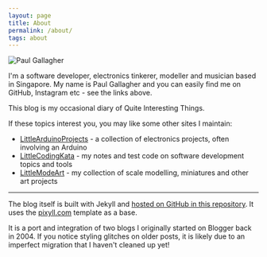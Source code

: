 ```yaml
---
layout: page
title: About
permalink: /about/
tags: about
---
```


<p class="center">
<img src="{{ site.baseurl }}/images/me.jpg" alt="Paul Gallagher" class="avatar" />
</p>

I'm a software developer, electronics tinkerer, modeller and musician based in Singapore.
My name is Paul Gallagher and you can easily find me on GitHub, Instagram etc - see the links above.

This blog is my occasional diary of Quite Interesting Things.

If these topics interest you, you may like some other sites I maintain:

* [LittleArduinoProjects](https://leap.tardate.com/) - a collection of electronics projects, often involving an Arduino
* [LittleCodingKata](https://codingkata.tardate.com/) - my notes and test code on software development topics and tools
* [LittleModeArt](https://codingkata.tardate.com/) - my collection of scale modelling, miniatures and other art projects

---

The blog itself is built with Jekyll and [hosted on GitHub in this repository](https://github.com/tardate/blog.tardate.com).
It uses the [pixyll.com](http://pixyll.com) template as a base.

It is a port and integration of two blogs I originally started on Blogger back in 2004.
If you notice styling glitches on older posts, it is likely due to an imperfect migration
that I haven't cleaned up yet!
